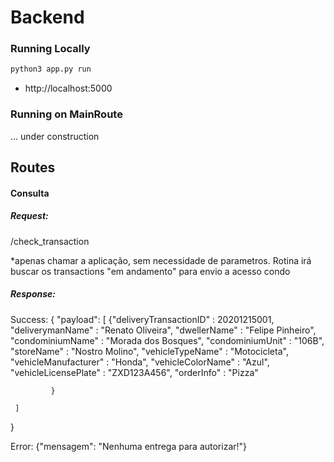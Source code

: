 # Backend

### Running Locally

```sh
python3 app.py run
```

- http://localhost:5000


### Running on MainRoute

... under construction


## Routes
#### Consulta
##### Request: 
/check_transaction

*apenas chamar a aplicação, sem necessidade de parametros. Rotina irá buscar os transactions "em andamento" para envio a acesso condo

##### Response:
Success: {
     "payload": [
             {"deliveryTransactionID" : 20201215001,
                 "deliverymanName" : "Renato Oliveira",
                 "dwellerName" : "Felipe Pinheiro",
                 "condominiumName" : "Morada dos Bosques",
                 "condominiumUnit" : "106B",
                 "storeName" : "Nostro Molino",
                 "vehicleTypeName" : "Motocicleta",
                 "vehicleManufacturer" : "Honda",
                 "vehicleColorName" : "Azul",
                 "vehicleLicensePlate" : "ZXD123A456",
                 "orderInfo" : "Pizza"

             }

     ]

 }

Error: {"mensagem": "Nenhuma entrega para autorizar!"}
